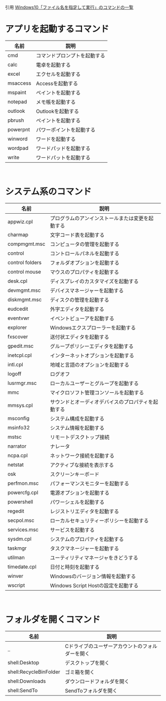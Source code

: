 引用 
[Windows10「ファイル名を指定して実行」のコマンドの一覧](https://itsakura.com/windows_programfile "Windows10「ファイル名を指定して実行」のコマンドの一覧")
<br/>

# アプリを起動するコマンド  

|名前 | 説明             |
|---       |---                   |
|cmd|コマンドプロンプトを起動する|
|calc|電卓を起動する|
|excel|エクセルを起動する|
|msaccess|Accessを起動する|
|mspaint|ペイントを起動する|
|notepad|メモ帳を起動する|
|outlook|Outlookを起動する|
|pbrush|ペイントを起動する|
|powerpnt|パワーポイントを起動する|
|winword|ワードを起動する|
|wordpad|ワードパッドを起動する|
|write|ワードパットを起動する|
<br/>

# システム系のコマンド

|名前 | 説明             |
|---       |---                   |
|appwiz.cpl|プログラムのアンインストールまたは変更を起動する|
|charmap|文字コード表を起動する|
|compmgmt.msc|コンピュータの管理を起動する|
|control|コントロールパネルを起動する|
|control folders|フォルダオプションを起動する|
|control mouse|マウスのプロパティを起動する|
|desk.cpl|ディスプレイのカスタマイズを起動する|
|devmgmt.msc|デバイスマネージャーを起動する|
|diskmgmt.msc|ディスクの管理を起動する|
|eudcedit|外字エディタを起動する|
|eventvwr|イベントビューアを起動する|
|explorer|Windowsエクスプローラーを起動する|
|fxscover|送付状エディタを起動する|
|gpedit.msc|グループポリシーエディタを起動する|
|inetcpl.cpl|インターネットオプションを起動する|
|intl.cpl|地域と言語のオプションを起動する|
|logoff|ログオフ|
|lusrmgr.msc|ローカルユーザーとグループを起動する|
|mmc|マイクロソフト管理コンソールを起動する|
|mmsys.cpl|サウンドとオーディオデバイスのプロパティを起動する|
|msconfig|システム構成を起動する|
|msinfo32|システム情報を起動する|
|mstsc|リモートデスクトップ接続|
|narrator|ナレータ|
|ncpa.cpl|ネットワーク接続を起動する|
|netstat|アクティブな接続を表示する|
|osk|スクリーンキーボード|
|perfmon.msc|パフォーマンスモニターを起動する|
|powercfg.cpl|電源オプションを起動する|
|powershell|パワーシェルを起動する|
|regedit|レジストリエディタを起動する|
|secpol.msc|ローカルセキュリティーポリシーを起動する|
|services.msc|サービスを起動する|
|sysdm.cpl|システムのプロパティを起動する|
|taskmgr|タスクマネージャーを起動する|
|utilman|ユーティリティマネージャをきどうする|
|timedate.cpl|日付と時刻を起動する|
|winver|Windowsのバージョン情報を起動する|
|wscript|Windows Script Hostの設定を起動する||
<br/>

# フォルダを開くコマンド

|名前 | 説明             |
|---       |---                   |
|..|Cドライブのユーザーアカウントのフォルダーを開く|
|shell:Desktop|デスクトップを開く|
|shell:RecycleBinFolder|ゴミ箱を開く|
|shell:Downloads|ダウンロードフォルダを開く|
|shell:SendTo|SendToフォルダを開く|
